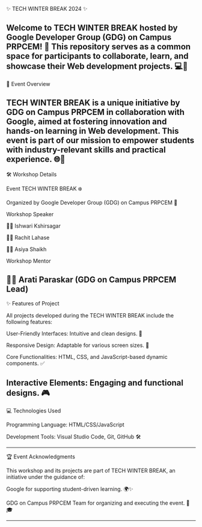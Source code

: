 ✨ TECH WINTER BREAK 2024 ✨

Welcome to TECH WINTER BREAK hosted by Google Developer Group (GDG) on Campus PRPCEM! 🚀 This repository serves as a common space for participants to collaborate, learn, and showcase their Web development projects. 💻📱
-----------------------------------------------------

🌟 Event Overview

TECH WINTER BREAK is a unique initiative by GDG on Campus PRPCEM in collaboration with Google, aimed at fostering innovation and hands-on learning in Web development. This event is part of our mission to empower students with industry-relevant skills and practical experience. 🌐📖
----------------------------------------------------------------

🛠️ Workshop Details

Event TECH WINTER BREAK ❄️

Organized by Google Developer Group (GDG) on Campus PRPCEM 🏫

Workshop Speaker

🧑‍🏫 Ishwari Kshirsagar

🧑‍🏫 Rachit Lahase

🧑‍🏫 Asiya Shaikh

Workshop Mentor

🧑‍🏫 Arati Paraskar (GDG on Campus PRPCEM Lead)
----------------------------------------------------------------------------

✨ Features of Project

All projects developed during the TECH WINTER BREAK include the following features:

User-Friendly Interfaces: Intuitive and clean designs. 🌈

Responsive Design: Adaptable for various screen sizes. 📐

Core Functionalities: HTML, CSS, and JavaScript-based dynamic components. ✅

Interactive Elements: Engaging and functional designs. 🎮
---------------------------------------------------------------------

💻 Technologies Used

Programming Language: HTML/CSS/JavaScript 

Development Tools: Visual Studio Code, Git, GitHub 🛠️

-----------------------------------------------------------------------------------------------------

🏆 Event Acknowledgments

This workshop and its projects are part of TECH WINTER BREAK, an initiative under the guidance of:

Google for supporting student-driven learning. 🌍✨

GDG on Campus PRPCEM Team for organizing and executing the event. 🤝🎓

------------------------------------------------------------------------------------------------------------

